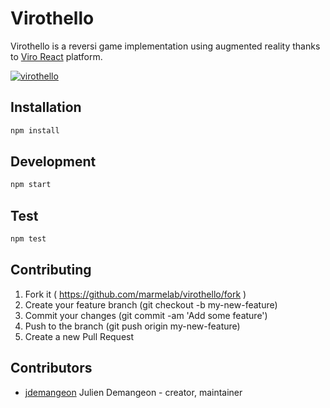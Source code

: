 # Virothello

Virothello is a reversi game implementation using augmented reality thanks to [Viro React](https://viromedia.com/viroreact/) platform.

[![virothello](https://user-images.githubusercontent.com/1064780/52704168-37343b00-2f80-11e9-95ec-7220ebd527eb.png)](https://vimeo.com/316986012)

## Installation

```sh
npm install
```

## Development

```sh
npm start
```

## Test

```sh
npm test
```

## Contributing

1. Fork it ( https://github.com/marmelab/virothello/fork )
2. Create your feature branch (git checkout -b my-new-feature)
3. Commit your changes (git commit -am 'Add some feature')
4. Push to the branch (git push origin my-new-feature)
5. Create a new Pull Request

## Contributors

- [jdemangeon](https://github.com/jdemangeon) Julien Demangeon - creator, maintainer
